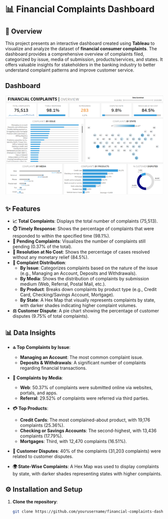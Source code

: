 # 📊 Financial Complaints Dashboard

## 🧐 Overview
This project presents an interactive dashboard created using **Tableau** to visualize and analyze the dataset of **financial consumer complaints**. The dashboard provides a comprehensive overview of complaints filed, categorized by issue, media of submission, products/services, and states. It offers valuable insights for stakeholders in the banking industry to better understand complaint patterns and improve customer service.

## Dashboard
![Screenshot](Dashboard/Dashboard.png)

## ✨ Features

- **📈 Total Complaints**: Displays the total number of complaints (75,513).
- **⏱️ Timely Response**: Shows the percentage of complaints that were responded to within the specified time (98.1%).
- **🛑 Pending Complaints**: Visualizes the number of complaints still pending (0.37% of the total).
- **💸 Resolution at No Cost**: Shows the percentage of cases resolved without any monetary relief (84.5%).
- **📝 Complaint Distribution**:
  - **By Issue**: Categorizes complaints based on the nature of the issue (e.g., Managing an Account, Deposits and Withdrawals).
  - **By Media**: Shows the distribution of complaints by submission medium (Web, Referral, Postal Mail, etc.).
  - **By Product**: Breaks down complaints by product type (e.g., Credit Card, Checking/Savings Account, Mortgage).
  - **By State**: A Hex Map that visually represents complaints by state, with darker shades indicating higher complaint volumes.
- **⚖️ Customer Dispute**: A pie chart showing the percentage of customer disputes (9.75% of total complaints).

## 📊 Data Insights

- **🔝 Top Complaints by Issue**:
  - **Managing an Account**: The most common complaint issue.
  - **Deposits & Withdrawals**: A significant number of complaints regarding financial transactions.
  
- **📧 Complaints by Media**:
  - **Web**: 50.37% of complaints were submitted online via websites, portals, and apps.
  - **Referral**: 29.52% of complaints were referred via third parties.

- **💳 Top Products**:
  - **Credit Cards**: The most complained-about product, with 19,176 complaints (25.36%).
  - **Checking or Savings Accounts**: The second-highest, with 13,436 complaints (17.79%).
  - **Mortgages**: Third, with 12,470 complaints (16.51%).

- **🛑 Customer Disputes**: 40% of the complaints (31,203 complaints) were related to customer disputes.

- **🌍 State-Wise Complaints**: A Hex Map was used to display complaints by state, with darker shades representing states with higher complaints.

## ⚙️ Installation and Setup

1. **Clone the repository**:
   ```bash
   git clone https://github.com/yourusername/financial-complaints-dashboard.git